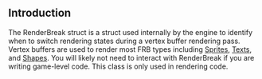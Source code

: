 ## Introduction

The RenderBreak struct is a struct used internally by the engine to identify when to switch rendering states during a vertex buffer rendering pass. Vertex buffers are used to render most FRB types including [Sprites](/frb/docs/index.php?title=FlatRedBall.Sprite.md "FlatRedBall.Sprite"), [Texts](/frb/docs/index.php?title=FlatRedBall.Graphics.Text.md "FlatRedBall.Graphics.Text"), and [Shapes](/frb/docs/index.php?title=FlatRedBall.Math.Geometry.ShapeManager.md "FlatRedBall.Math.Geometry.ShapeManager"). You will likely not need to interact with RenderBreak if you are writing game-level code. This class is only used in rendering code.
